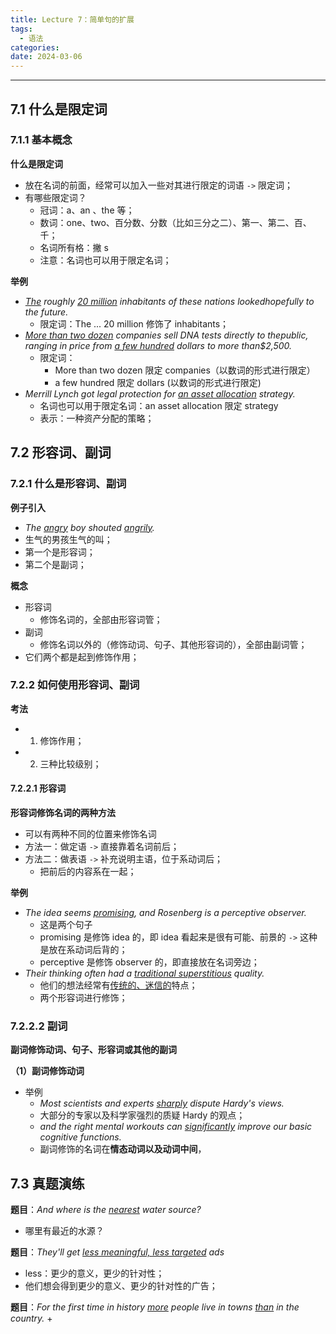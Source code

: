 ```yaml
---
title: Lecture 7：简单句的扩展
tags:
  - 语法
categories: 
date: 2024-03-06
---
```

---
## 7.1 什么是限定词
### 7.1.1 基本概念
**什么是限定词**
+ 放在名词的前面，经常可以加入一些对其进行限定的词语 `->` 限定词；
+ 有哪些限定词？
	+ 冠词：a、an 、the 等；
	+ 数词：one、two、百分数、分数（比如三分之二）、第一、第二、百、千；
	+ 名词所有格：撇 s
	+ 注意：名词也可以用于限定名词；

**举例**
+ *<u>The</u> roughly <u>20 million</u> inhabitants of these nations lookedhopefully to the future.*
	+ 限定词：The ... 20 million 修饰了 inhabitants；
+ *<u>More than two dozen</u> companies sell DNA tests directly to thepublic, ranging in price from <u>a few hundred</u> dollars to more than$2,500.*
	+ 限定词：
		+ More than two dozen 限定 companies（以数词的形式进行限定）
		+ a few hundred 限定 dollars  (以数词的形式进行限定)
+ *Merrill Lynch got legal protection for <u>an asset allocation</u> strategy.*
	+ 名词也可以用于限定名词：an asset allocation 限定 strategy
	+ 表示：一种资产分配的策略；

## 7.2 形容词、副词
### 7.2.1 什么是形容词、副词
**例子引入**
+ *The <u>angry</u> boy shouted <u>angrily</u>.*
+ 生气的男孩生气的叫；
+ 第一个是形容词；
+ 第二个是副词；

**概念**
+ 形容词
	+ 修饰名词的，全部由形容词管；
+ 副词
	+ 修饰名词以外的（修饰动词、句子、其他形容词的），全部由副词管；
+ 它们两个都是起到修饰作用；

### 7.2.2 如何使用形容词、副词
**考法**
+ 1. 修饰作用；
+ 2. 三种比较级别；

#### 7.2.2.1 形容词
**形容词修饰名词的两种方法**
+ 可以有两种不同的位置来修饰名词
+ 方法一：做定语 `->` 直接靠着名词前后；
+ 方法二：做表语 `->` 补充说明主语，位于系动词后；
	+ 把前后的内容系在一起；

**举例**
+ *The idea seems <u>promising</u>, and Rosenberg is a perceptive observer.*
	+ 这是两个句子
	+ promising 是修饰 idea 的，即 idea 看起来是很有可能、前景的 `->` 这种是放在系动词后背的；
	+ perceptive 是修饰 observer 的，即直接放在名词旁边；
+ *Their thinking often had a <u>traditional superstitious</u> quality.*
	+ 他们的想法经常有<u>传统的、迷信的</u>特点；
	+ 两个形容词进行修饰；

### 7.2.2.2 副词
**副词修饰动词、句子、形容词或其他的副词**

**（1）副词修饰动词**
+ 举例
	+ *Most scientists and experts <u>sharply</u> dispute Hardy's views.*
	+ 大部分的专家以及科学家强烈的质疑 Hardy 的观点；
	+ *and the right mental workouts can <u>significantly</u> improve our basic cognitive functions.*
	+ 副词修饰的名词在**情态动词以及动词中间**，

## 7.3 真题演练
**题目**：*And where is the <u>nearest</u> water source?*
+ 哪里有最近的水源？

**题目**：*They'll get <u>less meaningful, less targeted</u> ads*
+ less：更少的意义，更少的针对性；
+ 他们想会得到更少的意义、更少的针对性的广告；

**题目**：*For the first time in history <u>more</u> people live in towns <u>than</u> in the country.*
+ 